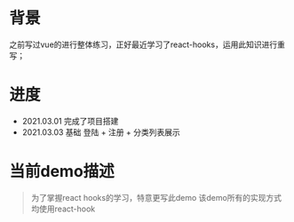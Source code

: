 <!--
 * @Descripttion: 
 * @version: 1.0.0
 * @Author: Mfy
 * @Date: 2021-03-01 16:08:58
 * @LastEditors: Mfy
 * @LastEditTime: 2021-03-04 09:14:30
-->
# 背景
之前写过vue的进行整体练习，正好最近学习了react-hooks，运用此知识进行重写；
# 进度 
 * 2021.03.01 完成了项目搭建
 * 2021.03.03 基础 登陆 + 注册 + 分类列表展示


# 当前demo描述
> 为了掌握react hooks的学习，特意更写此demo 该demo所有的实现方式均使用react-hook
